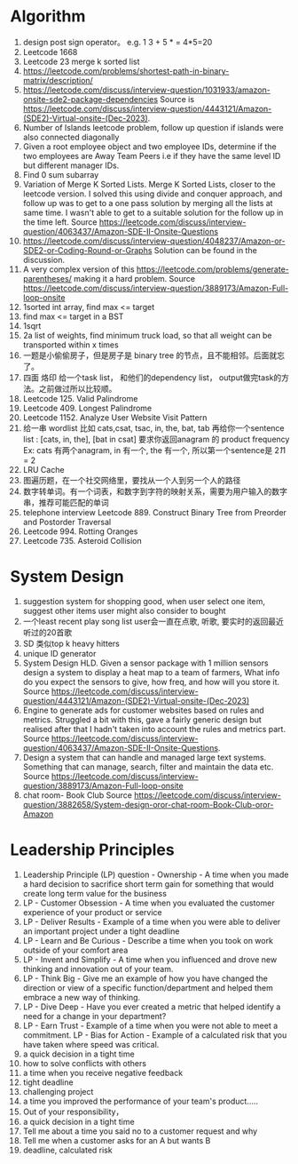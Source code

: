 # Algorithm
1. design post sign operator。 e.g. 1 3 + 5 * = 4*5=20
2. Leetcode 1668
3. Leetcode 23 merge k sorted list
1. https://leetcode.com/problems/shortest-path-in-binary-matrix/description/
2. https://leetcode.com/discuss/interview-question/1031933/amazon-onsite-sde2-package-dependencies 
 Source is https://leetcode.com/discuss/interview-question/4443121/Amazon-(SDE2)-Virtual-onsite-(Dec-2023).
3. Number of Islands leetcode problem, follow up question if islands were also connected diagonally
4. Given a root employee object and two employee IDs, determine if the two employees are Away Team Peers i.e if they have the same level ID but different manager IDs.
5. Find 0 sum subarray
6. Variation of Merge K Sorted Lists. Merge K Sorted Lists, closer to the leetcode version. I solved this using divide and conquer approach, and follow up was to get to a one pass solution by merging all the lists at same time. I wasn't able to get to a suitable solution for the follow up in the time left.
  Source https://leetcode.com/discuss/interview-question/4063437/Amazon-SDE-II-Onsite-Questions
7. https://leetcode.com/discuss/interview-question/4048237/Amazon-or-SDE2-or-Coding-Round-or-Graphs
  Solution can be found in the discussion.
8. A very complex version of this https://leetcode.com/problems/generate-parentheses/ making it a hard problem.
   Source https://leetcode.com/discuss/interview-question/3889173/Amazon-Full-loop-onsite
1. 1sorted int array, find max <= target
1. find max <= target in a BST
1. 1sqrt
1. 2a list of weights, find minimum truck load, so that all weight can be transported within x times
2. 一题是小偷偷房子，但是房子是 binary tree 的节点，且不能相邻。后面就忘了。  
1. 四面 烙印 给一个task list， 和他们的dependency list， output做完task的方法。之前做过所以比较顺。
2. Leetcode 125. Valid Palindrome
3. Leetcode 409. Longest Palindrome
4. Leetcode 1152. Analyze User Website Visit Pattern
5. 给一串 wordlist 比如 cats,csat, tsac, in, the, bat, tab
再给你一个sentence list : [cats, in, the], [bat in csat]
要求你返回anagram 的 product frequency
Ex: cats 有两个anagram, in 有一个, the 有一个, 所以第一个se‍‌‌‌‍‌‌‍‌‍‍‍‍‍‌‌‌‌‌‍‌ntence是 2*1*1 = 2
6. LRU Cache
7. 图遍历题，在一个社交网络里，要找从一个人到另一个人的路径
8. 数字转单词。有一个词表，和数字到字符的映射关系，需要为用户输入的数字串，推荐可能匹配的单词
9. telephone interview Leetcode 889. Construct Binary Tree from Preorder and Postorder Traversal
10. Leetcode 994. Rotting Oranges
11. Leetcode 735. Asteroid Collision

# System Design
1. suggestion system for shopping good, when user select one item, suggest other items user might also consider to bought
2. 一个least recent play song list user会一直在点歌, 听歌, 要实时的返回最近听过的20首歌
3. SD‍‌‌‌‍‌‌‍‌‍‍‍‍‍‌‌‌‌‌‍‌ 类似top k heavy hitters
4. unique ID generator
1. System Design HLD. Given a sensor package with 1 million sensors design a system to display a heat map to a team of farmers, What info do you expect the sensors to give, how freq, and how will you store it.
   Source https://leetcode.com/discuss/interview-question/4443121/Amazon-(SDE2)-Virtual-onsite-(Dec-2023)
1.  Engine to generate ads for customer websites based on rules and metrics. Struggled a bit with this, gave a fairly generic design but realised after that I hadn't taken into account the rules and metrics part.
   Source https://leetcode.com/discuss/interview-question/4063437/Amazon-SDE-II-Onsite-Questions.
1. Design a system that can handle and managed large text systems. Something that can manage, search, filter and maintain the data etc.
 Source https://leetcode.com/discuss/interview-question/3889173/Amazon-Full-loop-onsite
1. chat room- Book Club
   Source https://leetcode.com/discuss/interview-question/3882658/System-design-oror-chat-room-Book-Club-oror-Amazon

# Leadership Principles
1. Leadership Principle (LP) question - Ownership - A time when you made a hard decision to sacrifice short term gain for something that would create long term value for the business
3. LP - Customer Obsession - A time when you evaluated the customer experience of your product or service
4. LP - Deliver Results - Example of a time when you were able to deliver an important project under a tight deadline
5. LP - Learn and Be Curious - Describe a time when you took on work outside of your comfort area
6. LP - Invent and Simplify - A time when you influenced and drove new thinking and innovation out of your team.
7. LP - Think Big - Give me an example of how you have changed the direction or view of a specific function/department and helped them embrace a new way of thinking.
8. LP - Dive Deep - Have you ever created a metric that helped identify a need for a change in your department?
9. LP - Earn Trust - Example of a time when you were not able to meet a commitment.
LP - Bias for Action - Example of a calculated risk that you have taken where speed was critical.
1. a quick decision in a tight time
2. how to solve conflicts with others
3. a time when you receive negative feedback
4. tight deadline
5. challenging project
1. a time you improved the performance of your team's product.....
2.  Out of your responsibility，
3.  a quick decision in a tight time
4.  Tell me about a time you said no to a customer request and why
1. Tell me when a customer asks f‍‌‌‌‍‌‌‍‌‍‍‍‍‍‌‌‌‌‌‍‌or an A but wants B
2. deadline, calculated risk
